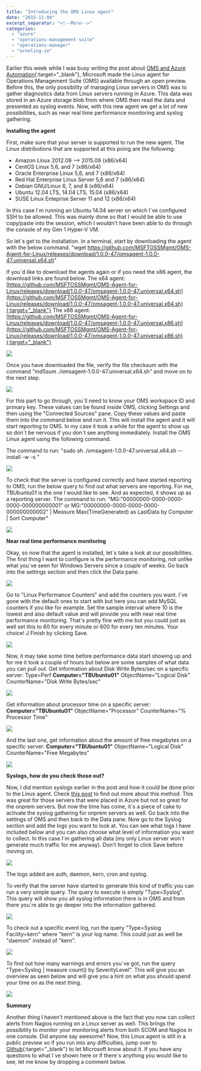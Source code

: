 ```yaml
---
title: "Introducing the OMS Linux agent"
date: "2015-11-09"
excerpt_separator: "<!--More-->"
categories: 
  - "azure"
  - "operations-management-suite"
  - "operations-manager"
  - "orneling-se"
---
```


Earlier this week while I was busy writing the post about [OMS and Azure Automation](http://blog.orneling.se/2015/11/automatically-create-ad-users-with-azure-automation){:target="_blank"}, Microsoft made the Linux agent for Operations Management Suite (OMS) available through an open preview. Before this, the only possibility of managing Linux servers in OMS was to gather diagnostics data from Linux servers running in Azure. This data was stored in an Azure storage blob from where OMS then read the data and presented as syslog events. Now, with this new agent we get a lot of new possibilities, such as near real time performance monitoring and syslog gathering.
<!--More-->
**Installing the agent**

First, make sure that your server is supported to run the new agent. The Linux distributions that are supported at this poing are the following:

- Amazon Linux 2012.09 --> 2015.09 (x86/x64)
- CentOS Linux 5,6, and 7 (x86/x64)
- Oracle Enterprise Linux 5,6, and 7 (x86/x64)
- Red Hat Enterprise Linux Server 5,6 and 7 (x86/x64)
- Debian GNU/Linux 6, 7, and 8 (x86/x64)
- Ubuntu 12.04 LTS, 14.04 LTS, 15.04 (x86/x64)
- SUSE Linux Enteprise Server 11 and 12 (x86/x64)

In this case I´m running an Ubuntu 14.04 server on which I´ve configured SSH to be allowed. This was mainly done so that I would be able to use copy/paste into the session, which I wouldn't have been able to do through the console of my Gen 1 Hyper-V VM.

So let´s get to the installation. In a terminal, start by downloading the agent with the below command. "wget https://github.com/MSFTOSSMgmt/OMS-Agent-for-Linux/releases/download/1.0.0-47/omsagent-1.0.0-47.universal.x64.sh"

If you´d like to download the agents again or if you need the x86 agent, the download links are found below. 
The x64 agent: [https://github.com/MSFTOSSMgmt/OMS-Agent-for-Linux/releases/download/1.0.0-47/omsagent-1.0.0-47.universal.x64.sh](https://github.com/MSFTOSSMgmt/OMS-Agent-for-Linux/releases/download/1.0.0-47/omsagent-1.0.0-47.universal.x64.sh){:target="_blank"} 
The x86 agent: [https://github.com/MSFTOSSMgmt/OMS-Agent-for-Linux/releases/download/1.0.0-47/omsagent-1.0.0-47.universal.x86.sh](https://github.com/MSFTOSSMgmt/OMS-Agent-for-Linux/releases/download/1.0.0-47/omsagent-1.0.0-47.universal.x86.sh){:target="_blank"}

![](https://blog.orneling.se/assets/images/2015/11/110615_1152_Introducing1.png)

Once you have downloaded the file, verify the file checksum with the command "md5sum ./omsagent-1.0.0-47.universal.x64.sh" and move on to the next step.

![](https://blog.orneling.se/assets/images/2015/11/110615_1152_Introducing2.png)

For this part to go through, you´ll need to know your OMS workspace ID and primary key. These values can be found inside OMS, clicking Settings and then using the "Connected Sources" pane. Copy these values and paste them into the command below and run it. This will install the agent and it will start reporting to OMS. In my case it took a while for the agent to show up so don´t be nervous if you don´t see anything immediately. Install the OMS Linux agent using the following command.

The command to run: "sudo sh ./omsagent-1.0.0-47.universal.x64.sh --install -w <YOUR OMS WORKSPACE ID> -s <YOUR OMS WORKSPACE PRIMARY KEY>"

![](https://blog.orneling.se/assets/images/2015/11/110615_1152_Introducing3.png)

To check that the server is configured correctly and have started reporting to OMS, run the below query to find out what servers are reporting. For me, TBUbuntu01 is the one I would like to see. And as expected, it shows up as a reporting server. The command to run: "MG:"00000000-0000-0000-0000-000000000001" or MG:"00000000-0000-0000-0000-000000000002" | Measure Max(TimeGenerated) as LastData by Computer | Sort Computer"

![](https://blog.orneling.se/assets/images/2015/11/110615_1152_Introducing4.png) 

**Near real time performance monitoring**

Okay, so now that the agent is installed, let´s take a look at our possibilities. The first thing I want to configure is the performance monitoring, not unlike what you´ve seen for Windows Servers since a couple of weeks. Go back into the settings section and then click the Data pane.

![](https://blog.orneling.se/assets/images/2015/11/110615_1152_Introducing5.png)

Go to "Linux Performance Counters" and add the counters you want. I´ve gone with the default ones to start with but here you can add MySQL counters if you like for example. Set the sample interval where 10 is the lowest and also default value and will provide you with near real time performance monitoring. That's pretty fine with me but you could just as well set this to 60 for every minute or 600 for every ten minutes. Your choice! J Finish by clicking Save.

![](https://blog.orneling.se/assets/images/2015/11/110615_1152_Introducing6.png)

Now, it may take some time before performance data start showing up and for me it took a couple of hours but below are some samples of what data you can pull out. Get information about Disk Write Bytes/sec on a specific server: Type=Perf **Computer="TBUbuntu01"** ObjectName="Logical Disk" CounterName="Disk Write Bytes/sec"

![](https://blog.orneling.se/assets/images/2015/11/110615_1152_Introducing7.png)

Get information about processor time on a specific server: **Computer="TBUbuntu01"** ObjectName="Processor" CounterName="% Processor Time"

![](https://blog.orneling.se/assets/images/2015/11/110615_1152_Introducing8.png)

And the last one, get information about the amount of free megabytes on a specific server: **Computer="TBUbuntu01"** ObjectName="Logical Disk" CounterName="Free Megabytes"

![](https://blog.orneling.se/assets/images/2015/11/110615_1152_Introducing9.png)

**Syslogs, how do you check those out?**

Now, I did mention syslogs earlier in the post and how it could be done prior to the Linux agent. Check [this post](http://blog.orneling.se/2015/07/analyzing-linux-syslogs-in-oms/) to find out more about this method. This was great for those servers that were placed in Azure but not so great for the onprem servers. But now the time has come, it´s a piece of cake to activate the syslog gathering for onprem servers as well. Go back into the settings of OMS and then back to the Data pane. Now go to the Syslog section and add the logs you want to look at. You can see what logs I have included below and you can also choose what level of information you want to collect. In this case I´m gathering all data (my only Linux server won´t generate much traffic for me anyway). Don't forget to click Save before moving on.

![](https://blog.orneling.se/assets/images/2015/11/110615_1152_Introducing10.png)

The logs added are auth, daemon, kern, cron and syslog.

To verify that the server have started to generate this kind of traffic you can run a very simple query. The query to execute is simply "Type=Syslog". This query will show you all syslog information there is in OMS and from there you´re able to go deeper into the information gathered.

![](https://blog.orneling.se/assets/images/2015/11/110615_1152_Introducing11.png)

To check out a specific event log, run the query "Type=Syslog Facility=kern" where "kern" is your log name. This could just as well be "daemon" instead of "kern".

![](https://blog.orneling.se/assets/images/2015/11/110615_1152_Introducing12.png)

To find out how many warnings and errors you´ve got, run the query "Type=Syslog | measure count() by SeverityLevel". This will give you an overview as seen below and will give you a hint on what you should spend your time on as the next thing.

![](https://blog.orneling.se/assets/images/2015/11/110615_1152_Introducing13.png)

**Summary**

Another thing I haven't mentioned above is the fact that you now can collect alerts from Nagios running on a Linux server as well. This brings the possibility to monitor your monitoring alerts from both SCOM and Nagios in one console. Did anyone say awesome? Now, this Linux agent is still in a public preview so if you run into any difficulties, jump over to [Github](https://github.com/MSFTOSSMgmt/OMS-Agent-for-Linux){:target="_blank"} to let Microsoft know about it. If you have any questions to what I´ve shown here or if there´s anything you would like to see, let me know by dropping a comment below.
